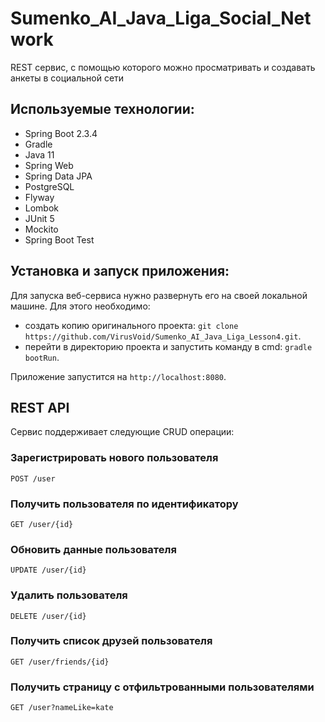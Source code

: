 # Sumenko_AI_Java_Liga_Social_Network

REST сервис, с помощью которого можно просматривать и создавать анкеты в социальной сети

## Используемые технологии:

* Spring Boot 2.3.4
* Gradle
* Java 11
* Spring Web
* Spring Data JPA
* PostgreSQL
* Flyway
* Lombok
* JUnit 5
* Mockito
* Spring Boot Test

## Установка и запуск приложения:

Для запуска веб-сервиса нужно развернуть его на своей локальной машине. Для этого необходимо:
* создать копию оригинального проекта: ```git clone https://github.com/VirusVoid/Sumenko_AI_Java_Liga_Lesson4.git```.
* перейти в директорию проекта и запустить команду в cmd: ```gradle bootRun```.

Приложение запустится на ```http://localhost:8080```.

## REST API
Сервис поддерживает следующие CRUD операции:
### Зарегистрировать нового пользователя
```POST /user```
### Получить пользователя по идентификатору
```GET /user/{id}```
### Обновить данные пользователя
```UPDATE /user/{id}```
### Удалить пользователя
```DELETE /user/{id}```
### Получить список друзей пользователя
```GET /user/friends/{id}```
### Получить страницу с отфильтрованными пользователями
```GET /user?nameLike=kate```
